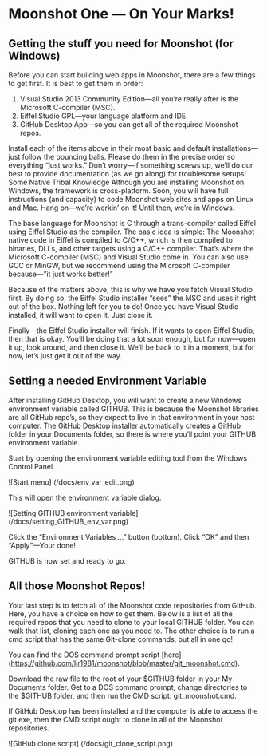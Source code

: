 # Moonshot One — On Your Marks!
## Getting the stuff you need for Moonshot (for Windows)
Before you can start building web apps in Moonshot, there are a few things to get first. It is best to get them in order:

1. Visual Studio 2013 Community Edition—all you’re really after is the Microsoft C-compiler (MSC).
2. Eiffel Studio GPL—your language platform and IDE.
3. GitHub Desktop App—so you can get all of the required Moonshot repos.

Install each of the items above in their most basic and default installations—just follow the bouncing balls. Please do them in the precise order so everything “just works.” Don’t worry—if something screws up, we’ll do our best to provide documentation (as we go along) for troublesome setups!
Some Native Tribal Knowledge
Although you are installing Moonshot on Windows, the framework is cross-platform. Soon, you will have full instructions (and capacity) to code Moonshot web sites and apps on Linux and Mac. Hang on—we’re werkin’ on it! Until then, we’re in Windows.

The base language for Moonshot is C through a trans-compiler called Eiffel using Eiffel Studio as the compiler. The basic idea is simple: The Moonshot native code in Eiffel is compiled to C/C++, which is then compiled to binaries, DLLs, and other targets using a C/C++ compiler. That’s where the Microsoft C-compiler (MSC) and Visual Studio come in. You can also use GCC or MinGW, but we recommend using the Microsoft C-compiler because—”it just works better!”

Because of the matters above, this is why we have you fetch Visual Studio first. By doing so, the Eiffel Studio installer “sees” the MSC and uses it right out of the box. Nothing left for you to do! Once you have Visual Studio installed, it will want to open it. Just close it.

Finally—the Eiffel Studio installer will finish. If it wants to open Eiffel Studio, then that is okay. You’ll be doing that a lot soon enough, but for now—open it up, look around, and then close it. We’ll be back to it in a moment, but for now, let’s just get it out of the way.

## Setting a needed Environment Variable
After installing GitHub Desktop, you will want to create a new Windows environment variable called GITHUB. This is because the Moonshot libraries are all GitHub repo’s, so they expect to live in that environment in your host computer. The GitHub Desktop installer automatically creates a GitHub folder in your Documents folder, so there is where you’ll point your GITHUB environment variable.

Start by opening the environment variable editing tool from the Windows Control Panel. 

![Start menu] (/docs/env_var_edit.png)

This will open the environment variable dialog. 

![Setting GITHUB environment variable] (/docs/setting_GITHUB_env_var.png)

Click the “Environment Variables ...” button (bottom). Click “OK” and then “Apply”—Your done!

GITHUB is now set and ready to go.

## All those Moonshot Repos!
Your last step is to fetch all of the Moonshot code repositories from GitHub. Here, you have a choice on how to get them. Below is a list of all the required repos that you need to clone to your local GITHUB folder. You can walk that list, cloning each one as you need to. The other choice is to run a cmd script that has the same Git-clone commands, but all in one go!

You can find the DOS command prompt script [here] (https://github.com/ljr1981/moonshot/blob/master/git_moonshot.cmd).

Download the raw file to the root of your $GITHUB folder in your My Documents folder. Get to a DOS command prompt, change directories to the $GITHUB folder, and then run the CMD script: git_moonshot.cmd.

If GitHub Desktop has been installed and the computer is able to access the git.exe, then the CMD script ought to clone in all of the Moonshot repositories.

![GitHub clone script] (/docs/git_clone_script.png)
